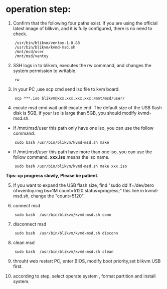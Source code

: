 # operation step:

1. Confirm that the following four paths exist. If you are using the official latest image of blikvm, and it is fully configured, there is no need to check.
```
	/usr/bin/blikvm/ventoy-1.0.88
	/usr/bin/blikvm/kvmd-msd.sh
	/mnt/msd/user    
	/mnt/msd/ventoy
```

2. SSH logs in to blikvm, executes the rw command, and changes the system permission to writable.
```
	rw
```

3. In your PC ,use scp cmd send iso file to kvm board. 
```
	scp ***.iso blikvm@xxx.xxx.xxx.xxx:/mnt/msd/user/
```	
	
4. excute msd cmd.wait until excute end. The default size of the USB flash disk is 5GB, if your iso is large than 5GB, you should modify kvmd-msd.sh.
- If /mnt/msd/user this path only have one iso, you can use the follow command. 
```
	sudo bash /usr/bin/blikvm/kvmd-msd.sh make
```
- If /mnt/msd/user this path have more than one iso, you can use the follow command. **xxx.iso** means the iso name.
```
	sudo bash /usr/bin/blikvm/kvmd-msd.sh make xxx.iso
```

**Tips: cp progress slowly, Please be patient.**

5. If you want to expand the USB flash size, find "sudo dd if=/dev/zero of=ventoy.img bs=1M count=5120 status=progress;" this line in kvmd-msd.sh, change the "count=5120". 

	
6. connect msd
```
	sudo bash  /usr/bin/blikvm/kvmd-msd.sh conn
```
		
7. disconnect msd
```
	sudo bash  /usr/bin/blikvm/kvmd-msd.sh disconn
```

8. clean msd
```
	sudo bash  /usr/bin/blikvm/kvmd-msd.sh clean
```
		
9. throuht web restart PC, enter BIOS, modify boot priority,set blikvm USB first.

10. according to step, select operate system , format partition and install system.
